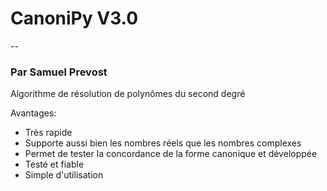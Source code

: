 # CanoniPy V3.0
--
### Par Samuel Prevost
Algorithme de résolution de polynômes du second degré

Avantages:
<ul>
<li>Très rapide</li>
<li>Supporte aussi bien les nombres réels que les nombres complexes</li>
<li>Permet de tester la concordance de la forme canonique et développée</li>
<li>Testé et fiable</li>
<li>Simple d'utilisation</li>
</ul>